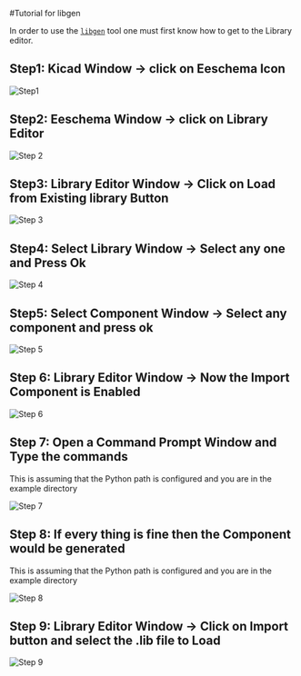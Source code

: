#Tutorial for libgen

In order to use the [`libgen`](https://github.com/AdharLabs/Kicad-tools/tree/master/libgen) tool one must first know how to get to the Library editor.

## Step1: Kicad Window -> click on Eeschema Icon

![Step1](https://github.com/AdharLabs/Kicad-tools/raw/master/libgen/examples/tut/libgen-tut1.png)

## Step2: Eeschema Window -> click on Library Editor

![Step 2](https://github.com/AdharLabs/Kicad-tools/raw/master/libgen/examples/tut/libgen-tut2.png)

## Step3: Library Editor Window -> Click on Load from Existing library Button

![Step 3](https://github.com/AdharLabs/Kicad-tools/raw/master/libgen/examples/tut/libgen-tut3.png)

## Step4: Select Library Window -> Select any one and Press Ok

![Step 4](https://github.com/AdharLabs/Kicad-tools/raw/master/libgen/examples/tut/libgen-tut4.png)

## Step5: Select Component Window -> Select any component and press ok

![Step 5](https://github.com/AdharLabs/Kicad-tools/raw/master/libgen/examples/tut/libgen-tut5.png)

## Step 6: Library Editor Window -> Now the Import Component is Enabled

![Step 6](https://github.com/AdharLabs/Kicad-tools/raw/master/libgen/examples/tut/libgen-tut6.png)

## Step 7: Open a Command Prompt Window and Type the commands
This is assuming that the Python path is configured and you are in the example directory

![Step 7](https://github.com/AdharLabs/Kicad-tools/raw/master/libgen/examples/tut/libgen-tut7.png)

## Step 8: If every thing is fine then the Component would be generated
This is assuming that the Python path is configured and you are in the example directory

![Step 8](https://github.com/AdharLabs/Kicad-tools/raw/master/libgen/examples/tut/libgen-tut8.png)

## Step 9: Library Editor Window -> Click on Import button and select the .lib file to Load

![Step 9](https://github.com/AdharLabs/Kicad-tools/raw/master/libgen/examples/tut/libgen-tut9.png)
